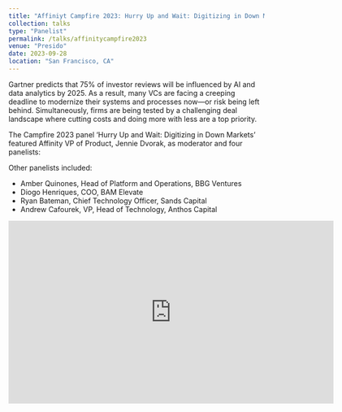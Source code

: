 ```yaml
---
title: "Affiniyt Campfire 2023: Hurry Up and Wait: Digitizing in Down Markets"
collection: talks
type: "Panelist"
permalink: /talks/affinitycampfire2023
venue: "Presido"
date: 2023-09-28
location: "San Francisco, CA"
---
```


Gartner predicts that 75% of investor reviews will be influenced by AI and data analytics by 2025. As a result, many VCs are facing a creeping deadline to modernize their systems and processes now—or risk being left behind. Simultaneously, firms are being tested by a challenging deal landscape where cutting costs and doing more with less are a top priority.

The Campfire 2023 panel ‘Hurry Up and Wait: Digitizing in Down Markets’ featured Affinity VP of Product, Jennie Dvorak, as moderator and four panelists: 

Other panelists included:
* Amber Quinones, Head of Platform and Operations, BBG Ventures
* Diogo Henriques, COO, BAM Elevate
* Ryan Bateman, Chief Technology Officer, Sands Capital 
* Andrew Cafourek, VP, Head of Technology, Anthos Capital


<div style="position:relative;"><iframe src="https://www.youtube.com/embed/IvJQA0Uass0?si=BorkGclwBOj2cs3Q" width="640" height="360" frameborder="0" allow="accelerometer; autoplay; clipboard-write; encrypted-media; gyroscope; picture-in-picture; web-share" allowfullscreen></iframe></div>
